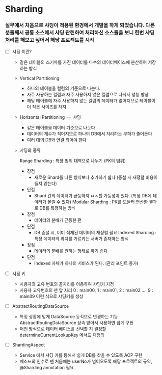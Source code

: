 # Sharding 
### 실무에서 처음으로 샤딩이 적용된 환경에서 개발을 하게 되었습니다. 다른 분들께서 공통 소스에서 샤딩 관련하여 처리하신 소스들을 보니 한번 샤딩 처리를 해보고 싶어서 해당 프로젝트를 시작
- [ ] 샤딩 이란?
  - 같은 테이블의 스키마를 가진 데이터를 다수의 데이터베이스에 분산하여 저장하는 방식
  - Vertical Partitioning 
    - 하나의 테이블을 컬럼의 기준으로 나눈다.
    - 자주 사용하는 컬럼과 자주 사용하지 않은 컬럼으로 나눠서 성능 향상
    - 해당 테이블에 자주 사용하지 않는 컬럼의 데이터가 없어지므로 테이블이 더 작은 사이즈를 차지 
  - Horizontal Partitioning  == 샤딩
    - 같은 테이블을 데이터 기준으로 나눈다
    - 데이터의 개수가 적어지므로 하나의 DB에서 처리하는 부하가 줄어든다
    - 여러 대의 DB와 연결 되어야 한다
    
  - 샤딩의 종류
  
    Range Sharding : 특정 범위 대역으로 나누기 (PK의 범위)
      - 장점 
        - 새로운 Shard를 다른 방식보다 추가하기 쉽다 (증설 시 재정렬 비용이 들지 않는다)
      - 단점
        - Shard 간의 데이터가 균등하지 ㅁㅅ할 가능성이 있다. (특정 DB에 데이터가 몰릴 수 있다)
    Modular Sharding : PK를 모듈러 연산한 결과로 DB를 특정하는 방식
      - 장점 
        - 데이터의 분배가 균등한 편
      - 단점
        - DB 증설 시, 이미 적재된 데이터의 재정렬 필요
    Indexed Sharding : 특정 데이터의 위치를 가르키는 서버가 존재하는 방식
      - 장점
        - 데이터의 분배를 원하는 형태로 하기 쉽다
      - 단점
        - Indexed 자체가 하나의 서비스가 된다. (관리 포인트 증가)
    
      
- [ ] 샤딩 키
    - 사용자의 고유 번호의 끝자리를 이용하여 샤딩키 지정
    - 사용자 고유번호의 맨 앞 자리 0 : main00, 1 : main01, 2 : main02 .... 9 : main09 이런 식으로 샤딩키를 생성

- [ ] AbstractRoutingDataSource
    - 특정 상황에 맞게 DataSource 동적으로 변경하는 기능 AbstractRoutingDataSource 상속 받아서 사용하면 쉽게 구현
    - 어떤 방식으로 데이터 베이스를 선택할 지 결정할 determineCurrentLookupKey 메서드 재정의

- [ ] ShardingAspect
    - Service 에서 샤딩 키를 통해서 쉽게 DB를 찾을 수 있도록 AOP 구현
    - 메소드의 인수로 맨 처음에는 userNo가 넘어오도록 해당 프로젝트의 규약, @Sharding annotation 필요
